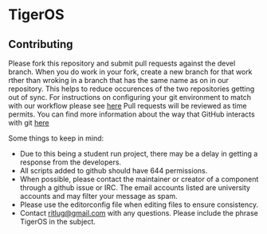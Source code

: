 TigerOS
====================

## Contributing
Please fork this repository and submit pull requests against the devel branch. When you do work in your fork, create a new branch for that work rther than wroking in a branch that has the same name as on in our repository. This helps to reduce occurences of the two repositories getting out of sync. For instructions on configuring your git environment to match with our workflow please see [here](https://help.github.com/articles/fork-a-repo/#keep-your-fork-synced) Pull requests will be reviewed as time permits.
You can find more information about the way that GitHub interacts with git [here](https://git-scm.com/book/en/v2/GitHub-Contributing-to-a-Project)

Some things to keep in mind:
* Due to this being a student run project, there may be a delay in getting a response from the developers.
* All scripts added to github should have 644 permissions.
* When possible, please contact the maintainer or creator of a component through a github issue or IRC. The email accounts listed are university accounts and may filter your message as spam. 
* Please use the editorconfig file when editing files to ensure consistency.
* Contact ritlug@gmail.com with any questions. Please include the phrase TigerOS in the subject.
